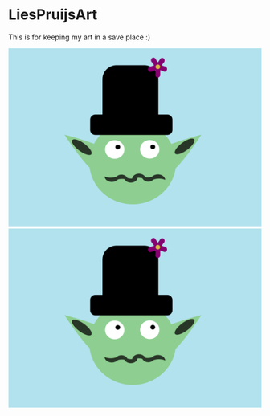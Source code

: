 # LiesPruijsArt
This is for keeping my art in a save place :)

![artPiece1](https://github.com/LiesPruijs/LiesPruijsArt/blob/master/momboManMetAchtergrond.png)
![artPiece2](https://github.com/LiesPruijs/LiesPruijsArt/blob/master/momboManMetAchtergrond.png)

